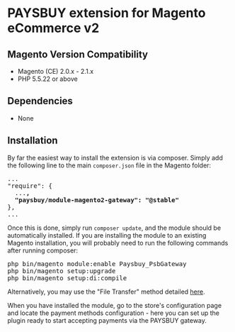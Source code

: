 # PAYSBUY extension for Magento eCommerce v2

## Magento Version Compatibility
- Magento (CE) 2.0.x - 2.1.x
- PHP 5.5.22 or above

## Dependencies
- None

## Installation
By far the easiest way to install the extension is via composer. Simply add the following line to the main `composer.json` file in the Magento folder:

<pre>
...
"require": {
  ...<b>,</b>
  <b>"paysbuy/module-magento2-gateway": "@stable"</b>
},
...
</pre>
Once this is done, simply run `composer update`, and the module should be automatically installed. If you are installing the module to an existing Magento installation, you will probably need to run the following commands after running composer:

<pre>
php bin/magento module:enable Paysbuy_PsbGateway
php bin/magento setup:upgrade
php bin/magento setup:di:compile
</pre>

Alternatively, you may use the "File Transfer" method detailed [here](https://www.quora.com/How-do-I-install-extensions-in-magento2).

When you have installed the module, go to the store's configuration page and locate the payment methods configuration - here you can set up the plugin ready to start accepting payments via the PAYSBUY gateway.

